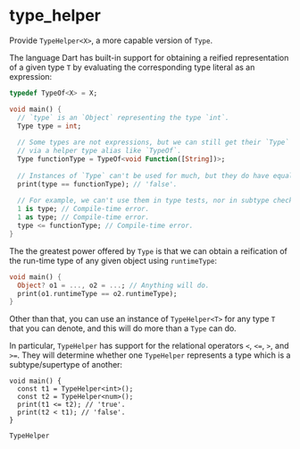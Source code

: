 # type_helper

Provide `TypeHelper<X>`, a more capable version of `Type`.

The language Dart has built-in support for obtaining a reified
representation of a given type `T` by evaluating the corresponding type
literal as an expression:

```dart
typedef TypeOf<X> = X;

void main() {
  // `type` is an `Object` representing the type `int`.
  Type type = int;
  
  // Some types are not expressions, but we can still get their `Type`
  // via a helper type alias like `TypeOf`.
  Type functionType = TypeOf<void Function([String])>;
  
  // Instances of `Type` can't be used for much, but they do have equality.
  print(type == functionType); // 'false'.
  
  // For example, we can't use them in type tests, nor in subtype checks.
  1 is type; // Compile-time error.
  1 as type; // Compile-time error.
  type <= functionType; // Compile-time error.
}
```

The the greatest power offered by `Type` is that we can obtain a
reification of the run-time type of any given object using `runtimeType`:

```dart
void main() {
  Object? o1 = ..., o2 = ...; // Anything will do.
  print(o1.runtimeType == o2.runtimeType);
}
```

Other than that, you can use an instance of `TypeHelper<T>` for any type
`T` that you can denote, and this will do more than a `Type` can do.

In particular, `TypeHelper` has support for the relational operators
`<`, `<=`, `>`, and `>=`. They will determine whether one `TypeHelper`
represents a type which is a subtype/supertype of another:

```dartdart
void main() {
  const t1 = TypeHelper<int>();
  const t2 = TypeHelper<num>();
  print(t1 <= t2); // 'true'.
  print(t2 < t1); // 'false'.
}
```

`TypeHelper` 

